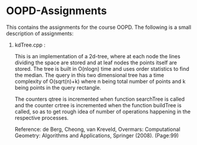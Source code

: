 # OOPD-Assignments
This contains the assignments for the course OOPD.
The following is a small description of assignments:

1. kdTree.cpp : 
   
   This is an implementation of a 2d-tree, where at each node the lines dividing the space are stored and at leaf nodes the points 
   itself are stored. The tree is built in O(nlogn) time and uses order statistics to find the median.
   The query in this two dimensional tree has a time complexity of O(sqrt(n)+k) where n being total number of points and k being 
   points in the query rectangle.
   
   The counters qtree is incremented when function searchTree is called and the counter crtree is incremented when the function 
   buildTree is called, so as to get rough idea of number of operations happening in the respective processes.
   
   Reference: de Berg, Cheong, van Kreveld, Overmars: Computational Geometry: Algorithms and Applications, Springer (2008). (Page:99)
